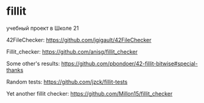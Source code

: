 # fillit
учебный проект в Школе 21

42FileChecker:
https://github.com/jgigault/42FileChecker

Fillit_checker:
https://github.com/anisg/fillit_checker

Some other's results:
https://github.com/pbondoer/42-fillit-bitwise#special-thanks

Random tests:
https://github.com/jzck/fillit-tests

Yet another fillit checker:
https://github.com/Millon15/fillit_checker
